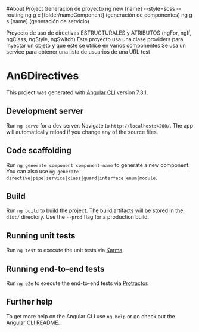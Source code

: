 
#About Project
Generacion de proyecto
ng new [name] --style=scss --routing
ng g c [folder/nameComponent] (generación de componentes)
ng g s [name] (generación de servicio)

Proyecto de uso de directivas ESTRUCTURALES y ATRIBUTOS (ngFor, ngIf, ngClass, ngStyle, ngSwitch)
Este proyecto usa una clase providers para inyectar un objeto y que este se utilice en varios componentes
Se usa un service para obtener una lista de usuarios de una URL test


# An6Directives

This project was generated with [Angular CLI](https://github.com/angular/angular-cli) version 7.3.1.

## Development server

Run `ng serve` for a dev server. Navigate to `http://localhost:4200/`. The app will automatically reload if you change any of the source files.

## Code scaffolding

Run `ng generate component component-name` to generate a new component. You can also use `ng generate directive|pipe|service|class|guard|interface|enum|module`.

## Build

Run `ng build` to build the project. The build artifacts will be stored in the `dist/` directory. Use the `--prod` flag for a production build.

## Running unit tests

Run `ng test` to execute the unit tests via [Karma](https://karma-runner.github.io).

## Running end-to-end tests

Run `ng e2e` to execute the end-to-end tests via [Protractor](http://www.protractortest.org/).

## Further help

To get more help on the Angular CLI use `ng help` or go check out the [Angular CLI README](https://github.com/angular/angular-cli/blob/master/README.md).
